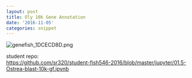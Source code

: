 ```yaml
---
layout: post
title: Oly 10k Gene Annotation
date: '2016-11-05'
categories: snippet
---
```



<img src="http://eagle.fish.washington.edu/cnidarian/skitch/genefish_1DCECD8D.png" alt="genefish_1DCECD8D.png"/>

student repo:   
https://github.com/sr320/student-fish546-2016/blob/master/jupyter/01.5-Ostrea-blast-10k-gf.ipynb

